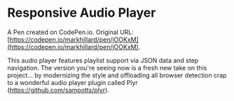 # Responsive Audio Player

A Pen created on CodePen.io. Original URL: [https://codepen.io/markhillard/pen/jOOKxM](https://codepen.io/markhillard/pen/jOOKxM).

This audio player features playlist support via JSON data and step navigation. The version you're seeing now is a fresh new take on this project... by modernizing the style and offloading all browser detection crap to a wonderful audio player plugin called Plyr (https://github.com/sampotts/plyr).
